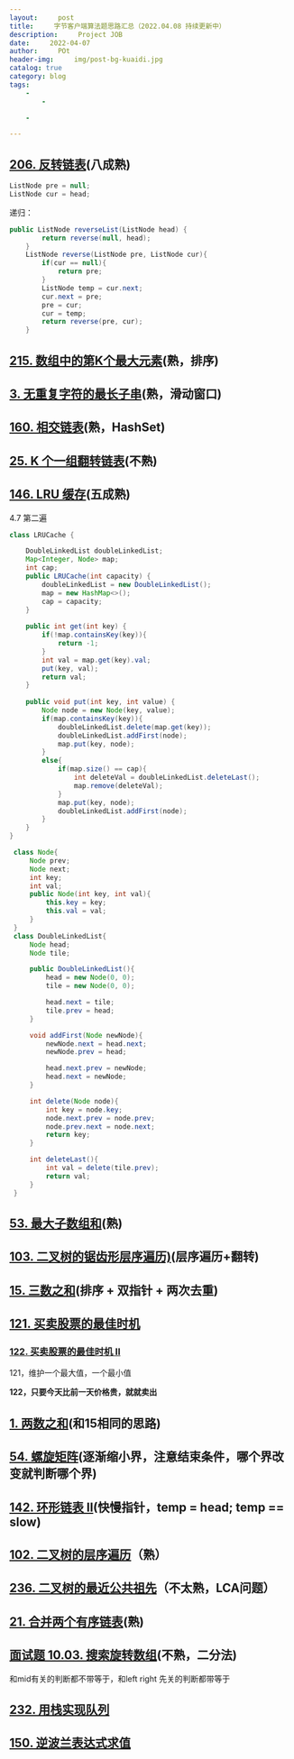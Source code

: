 ```yaml
---
layout:     post
title:     字节客户端算法题思路汇总（2022.04.08 持续更新中）
description:     Project JOB
date:     2022-04-07
author:     POt
header-img:     img/post-bg-kuaidi.jpg
catalog: true
category: blog
tags:     
    -   
        -   

    -   

---
```


## [206. 反转链表](https://leetcode-cn.com/problems/reverse-linked-list/)(八成熟)

```java
ListNode pre = null;
ListNode cur = head;
```

递归：

```java
public ListNode reverseList(ListNode head) {
        return reverse(null, head);
    }
    ListNode reverse(ListNode pre, ListNode cur){
        if(cur == null){
            return pre;
        }
        ListNode temp = cur.next;
        cur.next = pre;
        pre = cur;
        cur = temp;
        return reverse(pre, cur);
    }
```



## [215. 数组中的第K个最大元素](https://leetcode-cn.com/problems/kth-largest-element-in-an-array/)(熟，排序)

## [3. 无重复字符的最长子串](https://leetcode-cn.com/problems/longest-substring-without-repeating-characters/)(熟，滑动窗口)

## [160. 相交链表](https://leetcode-cn.com/problems/intersection-of-two-linked-lists/)(熟，HashSet)

## [25. K 个一组翻转链表](https://leetcode-cn.com/problems/reverse-nodes-in-k-group/)(不熟)

## [146. LRU 缓存](https://leetcode-cn.com/problems/lru-cache/)(五成熟)

4.7 第二遍

```java
class LRUCache {

    DoubleLinkedList doubleLinkedList;
    Map<Integer, Node> map;
    int cap;
    public LRUCache(int capacity) {
        doubleLinkedList = new DoubleLinkedList();
        map = new HashMap<>();
        cap = capacity;
    }
    
    public int get(int key) {
        if(!map.containsKey(key)){
            return -1;
        }
        int val = map.get(key).val;
        put(key, val);
        return val;
    }
    
    public void put(int key, int value) {
        Node node = new Node(key, value);
        if(map.containsKey(key)){
            doubleLinkedList.delete(map.get(key));
            doubleLinkedList.addFirst(node); 
            map.put(key, node);
        }
        else{
            if(map.size() == cap){
                int deleteVal = doubleLinkedList.deleteLast();
                map.remove(deleteVal);
            }
            map.put(key, node);
            doubleLinkedList.addFirst(node);
        }
    }
}

 class Node{
     Node prev;
     Node next;
     int key;
     int val;
     public Node(int key, int val){
         this.key = key;
         this.val = val;
     }
 }
 class DoubleLinkedList{
     Node head;
     Node tile;

     public DoubleLinkedList(){
         head = new Node(0, 0);
         tile = new Node(0, 0);

         head.next = tile;
         tile.prev = head;
     }

     void addFirst(Node newNode){
         newNode.next = head.next;
         newNode.prev = head;

         head.next.prev = newNode;
         head.next = newNode;
     }

     int delete(Node node){
         int key = node.key;
         node.next.prev = node.prev;
         node.prev.next = node.next;
         return key;
     }

     int deleteLast(){
         int val = delete(tile.prev);
         return val;
     }
 }
```

## [53. 最大子数组和](https://leetcode-cn.com/problems/maximum-subarray/)(熟)

## [103. 二叉树的锯齿形层序遍历)](https://leetcode-cn.com/problems/binary-tree-zigzag-level-order-traversal/)(层序遍历+翻转)

## [15. 三数之和](https://leetcode-cn.com/problems/3sum/)(排序 + 双指针 + 两次去重)

## [121. 买卖股票的最佳时机](https://leetcode-cn.com/problems/best-time-to-buy-and-sell-stock/)

### [122. 买卖股票的最佳时机 II](https://leetcode-cn.com/problems/best-time-to-buy-and-sell-stock-ii/)

121，维护一个最大值，一个最小值

**122，只要今天比前一天价格贵，就就卖出**

## [1. 两数之和](https://leetcode-cn.com/problems/two-sum)(和15相同的思路)

## [54. 螺旋矩阵](https://leetcode-cn.com/problems/spiral-matrix/)(逐渐缩小界，注意结束条件，哪个界改变就判断哪个界)

## [142. 环形链表 II](https://leetcode-cn.com/problems/linked-list-cycle-ii/)(快慢指针，temp = head; temp == slow)

## [102. 二叉树的层序遍历](https://leetcode-cn.com/problems/binary-tree-level-order-traversal/)（熟）

## [236. 二叉树的最近公共祖先](https://leetcode-cn.com/problems/lowest-common-ancestor-of-a-binary-tree/)（不太熟，LCA问题）

## [21. 合并两个有序链表](https://leetcode-cn.com/problems/merge-two-sorted-lists/)(熟)

## [面试题 10.03. 搜索旋转数组](https://leetcode-cn.com/problems/search-rotate-array-lcci/)(不熟，二分法)

和mid有关的判断都不带等于，和left right 先关的判断都带等于

## [232. 用栈实现队列](https://leetcode-cn.com/problems/implement-queue-using-stacks/)

## [150. 逆波兰表达式求值](https://leetcode-cn.com/problems/evaluate-reverse-polish-notation/)
